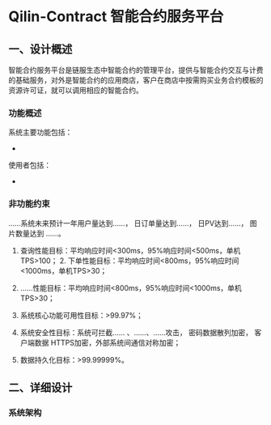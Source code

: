 # Qilin-Contract 智能合约服务平台

## 一、设计概述

智能合约服务平台是链服生态中智能合约的管理平台，提供与智能合约交互与计费的基础服务，对外是智能合约的应用商店，客户在商店中按需购买业务合约模板的资源许可证，就可以调用相应的智能合约。

### 功能概述

系统主要功能包括：

- 

使⽤者包括：

- 

### ⾮功能约束

……系统未来预计⼀年⽤户量达到……， ⽇订单量达到……， ⽇PV达到……， 图⽚数量达到 ……。

1. 查询性能⽬标：平均响应时间<300ms，95%响应时间<500ms，单机TPS>100； 2. 下单性能⽬标：平均响应时间<800ms，95%响应时间<1000ms，单机TPS>30；

3. ……性能⽬标：平均响应时间<800ms，95%响应时间<1000ms，单机TPS>30；

4. 系统核⼼功能可⽤性⽬标：>99.97%；

5. 系统安全性⽬标：系统可拦截…… 、……、……攻击， 密码数据散列加密， 客户端数据 HTTPS加密，外部系统间通信对称加密；

6. 数据持久化⽬标：>99.99999%。

## 二、详细设计


### 系统架构

